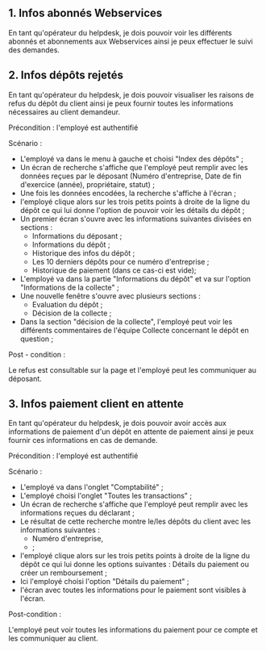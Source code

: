 ## 1. Infos abonnés Webservices ##
En tant qu'opérateur du helpdesk, je dois pouvoir voir les différents abonnés et abonnements aux Webservices ainsi je peux effectuer le suivi des demandes. 

## 2. Infos dépôts rejetés ##
En tant qu'opérateur du helpdesk, je dois pouvoir visualiser les raisons de refus du dépôt du client ainsi je peux fournir toutes les informations nécessaires au client demandeur.

Précondition : l'employé est authentifié

Scénario : 

-  L'employé va dans le menu à gauche et choisi "Index des dépôts" ;
- Un écran de recherche s'affiche que l'employé peut remplir avec les données reçues par le déposant (Numéro d'entreprise, Date de fin d'exercice (année), propriétaire, statut) ;
- Une fois les données encodées, la recherche s'affiche à l'écran ; 
- l'employé clique alors sur les trois petits points à droite de la ligne du dépôt ce qui lui donne l'option de pouvoir voir les détails du dépôt ;
- Un premier écran s'ouvre avec les informations suivantes divisées en sections : 
  - Informations du déposant ;
  - Informations du dépôt ;
  - Historique  des infos du dépôt ;
  - Les 10 derniers dépôts pour ce numéro d'entreprise ;
  - Historique de paiement (dans ce cas-ci est vide);
- L'employé va dans la partie "Informations du dépôt" et va sur l'option "Informations de la collecte" ;
- Une nouvelle fenêtre s'ouvre avec plusieurs sections : 
  - Evaluation du dépôt ;
  - Décision de la collecte ; 
- Dans la section "décision de la collecte", l'employé peut voir les différents commentaires de l'équipe Collecte concernant le dépôt en question ;

Post - condition : 

Le refus est consultable sur la page et l'employé peut les communiquer au déposant. 

## 3. Infos paiement client en attente ##
En tant qu'opérateur du helpdesk, je dois pouvoir avoir accès aux informations de paiement d'un dépôt en attente de paiement ainsi je peux fournir ces informations en cas de demande. 

Précondition : l'employé est authentifié

Scénario : 

- L'employé va dans l'onglet "Comptabilité" ;
- L'employé choisi l'onglet "Toutes les transactions" ;
- Un écran de recherche s'affiche que l'employé peut remplir avec les informations reçues du déclarant ; 
- Le résultat de cette recherche montre le/les dépôts du client avec les informations suivantes : 
   - Numéro d'entreprise,
   - ;
- l'employé clique alors sur les trois petits points à droite de la ligne du dépôt ce qui lui donne les options suivantes : Détails du paiement ou créer un remboursement ;
- Ici l'employé choisi l'option "Détails du paiement" ;
- l'écran avec toutes les informations pour le paiement sont visibles à l'écran.

Post-condition : 

L'employé peut voir toutes les informations du paiement pour ce compte et les communiquer au client. 
